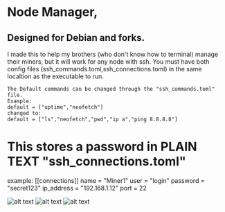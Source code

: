 # Node Manager,
<h2>Designed for Debian and forks.</h2>
I made this to help my brothers (who don't know how to terminal) manage their miners, but it will work for any node with ssh.
    You must have both config files (ssh_commands.toml,ssh_connections.toml)
    in the same localtion as the executable to run.
    
    The Default commands can be changed through the "ssh_commands.toml" file.
    Example:
    default = ["uptime","neofetch"]
    changed to:
    default = ["ls","neofetch","pwd","ip a","ping 8.8.8.8"]

<h1>This stores a password in <b>PLAIN TEXT</b> "ssh_connections.toml"</h1>
    example:
    [[connections]]
    name = "Miner1"
    user = "login"
    password = "secret123"
    ip_address = "192.168.1.12"
    port = 22

![alt text](https://raw.githubusercontent.com/NoahMcGe/node-manager/blob/main/img/start.png)
![alt text](https://raw.githubusercontent.com/NoahMcGe/node-manager/blob/main/img/add_node.png)
![alt text](https://raw.githubusercontent.com/NoahMcGe/node-manager/blob/main/img/connect.png)
